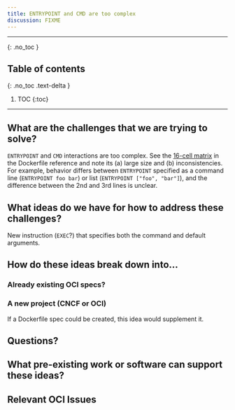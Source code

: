 ```yaml
---
title: ENTRYPOINT and CMD are too complex
discussion: FIXME
---
```


---

{: .no_toc }

## Table of contents
{: .no_toc .text-delta }

1. TOC
{:toc}

---

## What are the challenges that we are trying to solve?

`ENTRYPOINT` and `CMD` interactions are too complex. See the [16-cell
matrix](https://docs.docker.com/engine/reference/builder/#understand-how-cmd-and-entrypoint-interact)
in the Dockerfile reference and note its (a) large size and (b)
inconsistencies. For example, behavior differs between `ENTRYPOINT` specified
as a command line (`ENTRYPOINT foo bar`) or list (`ENTRYPOINT ["foo",
"bar"]`), and the difference between the 2nd and 3rd lines is unclear.

## What ideas do we have for how to address these challenges?

New instruction (`EXEC`?) that specifies both the command and default
arguments.

## How do these ideas break down into...

### Already existing OCI specs?


### A new project (CNCF or OCI)
If a Dockerfile spec could be created, this idea would supplement it.

## Questions?


## What pre-existing work or software can support these ideas?

## Relevant OCI Issues
